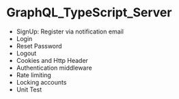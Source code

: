 # GraphQL_TypeScript_Server
* SignUp: Register via notification email
* Login
* Reset Password
* Logout
* Cookies and Http Header
* Authentication middleware
* Rate limiting
* Locking accounts
* Unit Test
